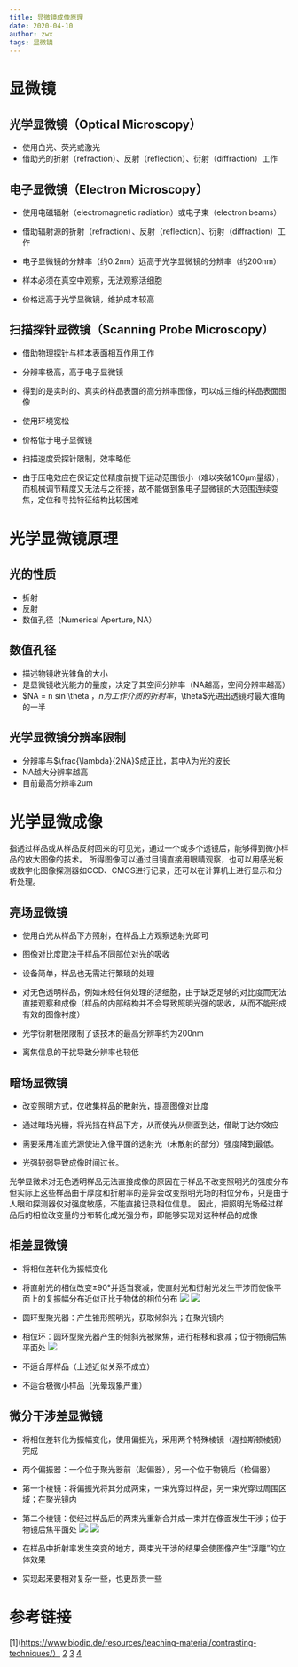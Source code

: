 ```yaml
---
title: 显微镜成像原理
date: 2020-04-10
author: zwx
tags: 显微镜
---
```


# 显微镜

## 光学显微镜（Optical Microscopy）
- 使用白光、荧光或激光
- 借助光的折射（refraction）、反射（reflection）、衍射（diffraction）工作

## 电子显微镜（Electron Microscopy）
- 使用电磁辐射（electromagnetic radiation）或电子束（electron beams）
- 借助辐射源的折射（refraction）、反射（reflection）、衍射（diffraction）工作

- 电子显微镜的分辨率（约0.2nm）远高于光学显微镜的分辨率（约200nm）

- 样本必须在真空中观察，无法观察活细胞
- 价格远高于光学显微镜，维护成本较高

## 扫描探针显微镜（Scanning Probe Microscopy）
- 借助物理探针与样本表面相互作用工作

- 分辨率极高，高于电子显微镜
- 得到的是实时的、真实的样品表面的高分辨率图像，可以成三维的样品表面图像
- 使用环境宽松
- 价格低于电子显微镜

- 扫描速度受探针限制，效率略低
- 由于压电效应在保证定位精度前提下运动范围很小（难以突破100μm量级），而机械调节精度又无法与之衔接，故不能做到象电子显微镜的大范围连续变焦，定位和寻找特征结构比较困难

# 光学显微镜原理

## 光的性质
- 折射
- 反射
- 数值孔径（Numerical Aperture, NA）

## 数值孔径
- 描述物镜收光锥角的大小
- 是显微镜收光能力的量度，决定了其空间分辨率（NA越高，空间分辨率越高）
- $NA = n sin \theta $，n为工作介质的折射率，$\theta$光进出透镜时最大锥角的一半

## 光学显微镜分辨率限制
- 分辨率与$\frac{\lambda}{2NA}$成正比，其中$\lambda$为光的波长
- NA越大分辨率越高
- 目前最高分辨率2um

# 光学显微成像
指透过样品或从样品反射回来的可见光，通过一个或多个透镜后，能够得到微小样品的放大图像的技术。
所得图像可以通过目镜直接用眼睛观察，也可以用感光板或数字化图像探测器如CCD、CMOS进行记录，还可以在计算机上进行显示和分析处理。

## 亮场显微镜
- 使用白光从样品下方照射，在样品上方观察透射光即可
- 图像对比度取决于样品不同部位对光的吸收

- 设备简单，样品也无需进行繁琐的处理

- 对无色透明样品，例如未经任何处理的活细胞，由于缺乏足够的对比度而无法直接观察和成像（样品的内部结构并不会导致照明光强的吸收，从而不能形成有效的图像衬度）
- 光学衍射极限限制了该技术的最高分辨率约为200nm
- 离焦信息的干扰导致分辨率也较低

## 暗场显微镜
- 改变照明方式，仅收集样品的散射光，提高图像对比度
- 通过暗场光栅，将光挡在样品下方，从而使光从侧面到达，借助丁达尔效应
- 需要采用准直光源使进入像平面的透射光（未散射的部分）强度降到最低。

- 光强较弱导致成像时间过长。

光学显微术对无色透明样品无法直接成像的原因在于样品不改变照明光的强度分布
但实际上这些样品由于厚度和折射率的差异会改变照明光场的相位分布，只是由于人眼和探测器仅对强度敏感，不能直接记录相位信息。
因此，把照明光场经过样品后的相位改变量的分布转化成光强分布，即能够实现对这种样品的成像

## 相差显微镜
- 将相位差转化为振幅变化
- 将直射光的相位改变±90°并适当衰减，使直射光和衍射光发生干涉而使像平面上的复振幅分布近似正比于物体的相位分布
![](https://raw.githubusercontent.com/huhuzwxy/huhuzwxy.github.io/master/assets/images/phase_contrast1.png)
![](https://raw.githubusercontent.com/huhuzwxy/huhuzwxy.github.io/master/assets/images/phase_contrast2.png)
- 圆环型聚光器：产生锥形照明光，获取倾斜光；在聚光镜内
- 相位环：圆环型聚光器产生的倾斜光被聚焦，进行相移和衰减；位于物镜后焦平面处
![](https://raw.githubusercontent.com/huhuzwxy/huhuzwxy.github.io/master/assets/images/phase_contrast3.png)

- 不适合厚样品（上述近似关系不成立）
- 不适合极微小样品（光晕现象严重）

## 微分干涉差显微镜
- 将相位差转化为振幅变化，使用偏振光，采用两个特殊棱镜（渥拉斯顿棱镜）完成
- 两个偏振器：一个位于聚光器前（起偏器），另一个位于物镜后（检偏器）
- 第一个棱镜：将偏振光将其分成两束，一束光穿过样品，另一束光穿过周围区域；在聚光镜内
- 第二个棱镜：使经过样品后的两束光重新合并成一束并在像面发生干涉；位于物镜后焦平面处
![](https://raw.githubusercontent.com/huhuzwxy/huhuzwxy.github.io/master/assets/images/DIC1.png)
![](https://raw.githubusercontent.com/huhuzwxy/huhuzwxy.github.io/master/assets/images/DIC2.png)

- 在样品中折射率发生突变的地方，两束光干涉的结果会使图像产生“浮雕”的立体效果

- 实现起来要相对复杂一些，也更昂贵一些

# 参考链接
[1](https://www.biodip.de/resources/teaching-material/contrasting-techniques/）
[2](https://bio.libretexts.org/Bookshelves/Microbiology/Book%3A_Microbiology_(Bruslind)/02%3A_Microscopes)
[3](https://studylib.net/doc/9094322/microscopy)
[4](https://brcf.medicine.umich.edu/wp-content/uploads/2019/12/2.TransLight_Microscopy.pdf)
















